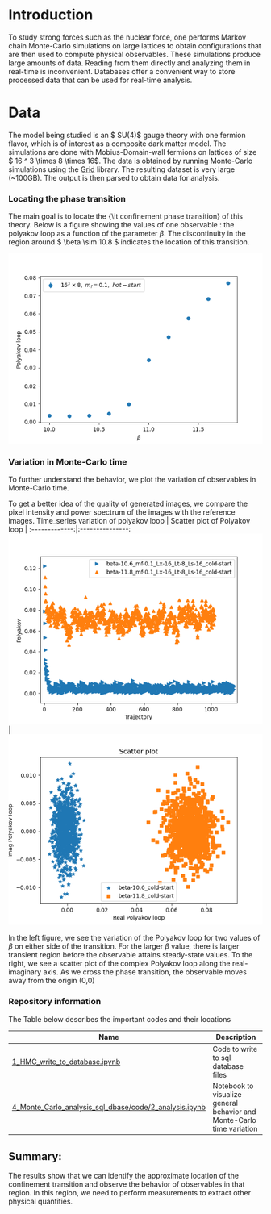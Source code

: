 # Introduction
To study strong forces such as the nuclear force, one performs Markov chain Monte-Carlo simulations on large lattices to obtain configurations that are then used to compute physical observables. These simulations produce large amounts of data. Reading from them directly and analyzing them in real-time is inconvenient. Databases offer a convenient way to store processed data that can be used for real-time analysis.

# Data
The model being studied is an $ SU(4)$ gauge theory with one fermion flavor, which is of interest as a composite dark matter model. The simulations are done with Mobius-Domain-wall fermions on lattices of size $ 16 ^ 3 \times 8 \times 16$.
The data is obtained by running Monte-Carlo simulations using the [Grid](https://github.com/paboyle/Grid) library. The resulting dataset is very large (~100GB). The output is then parsed to obtain data for analysis.


### Locating the phase transition
The main goal is to locate the {\it confinement phase transition} of this theory.
Below is a figure showing the values of one observable : the polyakov loop as a function of the parameter $\beta$. The discontinuity in the region around $ \beta \sim 10.8 $ indicates the location of this transition.

![Polyakovloop discontinuity](https://github.com/vmos1/Code_highlights/blob/main/4_Monte_Carlo_analysis_sql_dbase/images/polyakov_loop.png)

### Variation in Monte-Carlo time
To further understand the behavior, we plot the variation of observables in Monte-Carlo time.

To get a better idea of the quality of generated images, we compare the pixel intensity and power spectrum of the images with the reference images.
Time_series variation of polyakov loop | Scatter plot of Polyakov loop  |
:-------------:|:---------------:
![Time_series variation of polyakov loop](https://github.com/vmos1/Code_highlights/blob/main/4_Monte_Carlo_analysis_sql_dbase/images/time_series_polyakov.png) |![Scatter plot of Polyakov loop](https://github.com/vmos1/Code_highlights/blob/main/4_Monte_Carlo_analysis_sql_dbase/images/scatter_polyakov.png)

In the left figure, we see the variation of the Polyakov loop for two values of $\beta$ on either side of the transition. For the larger $\beta$ value, there is larger transient region before the observable attains steady-state values. To the right, we see a scatter plot of the complex Polyakov loop along the real-imaginary axis. As we cross the phase transition, the observable moves away from the origin (0,0) 

### Repository information
The Table below describes the important codes and their locations

| Name | Description |
| --- | ---|
| [1_HMC_write_to_database.ipynb](https://github.com/vmos1/Code_highlights/blob/main/4_Monte_Carlo_analysis_sql_dbase/code/1_HMC_write_to_database.ipynb) | Code to write to sql database files |
| [4_Monte_Carlo_analysis_sql_dbase/code/2_analysis.ipynb](https://github.com/vmos1/Code_highlights/blob/main/4_Monte_Carlo_analysis_sql_dbase/code/2_analysis.ipynb) | Notebook to visualize general behavior and Monte-Carlo time variation |

## Summary: 
The results show that we can identify the approximate location of the confinement transition and observe the behavior of observables in that region. In this region, we need to perform measurements to extract other physical quantities.
